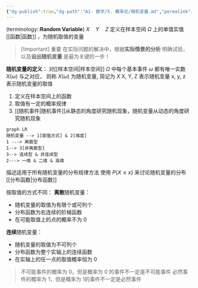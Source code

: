 ```yaml
---
{"dg-publish":true,"dg-path":"A1- 数学/5. 概率论/随机变量.md","permalink":"/A1- 数学/5. 概率论/随机变量/","dgPassFrontmatter":true,"noteIcon":"","created":"2024-10-08T17:04:59.000+08:00","updated":"2025-06-03T18:37:43.000+08:00"}
---
```


(terminology::**Random Variable**)   $X\quad Y\quad Z$ 
定义在样本空间 $\Omega$ 上的单值实值[[函数\|函数]] ，为随机取值的变量

>[!important] 重要
>在实际问题的解决中，根据**实际情景的分析**
>明确试验，以及**设出随机变量**
>是最为关键的一步！


**随机变量的定义**：
对[[样本空间\|样本空间]] $\Omega$ 中每个基本事件 $\omega$ 都有唯一实数 $X(\omega)$ 与之对应，
则称 $X(\omega)$ 为随机变量, 简记为 $X$
X, Y, Z 表示随机变量    x, y, z 表示随机变量的取值

1. 定义在样本空间上的函数
2. 取值有一定的概率规律
3. [[随机事件\|随机事件]]从静态的角度研究随机现象，随机变量从动态的角度研究随机现象

```mermaid
graph LR
随机变量 --> 1[取值方式] & 2[维度]
1 ---> 离散型 
1--> 3[非离散型]
3--> 连续型 & 非连续型
2---> 一维 & 二维 & 高维
```

描述适用于所有随机变量的分布规律方法
使用 $P\left\{X\leq x \right\}$  来讨论随机变量的分布   [[分布函数\|分布函数]]

按取值的方式不同：
**离散**随机变量：
- 随机变量的取值为有限个或可列个
- 分布函数为右连续的阶梯函数
- 在可能取值上的点的概率不为 0

**连续**随机变量：
- 随机变量的取值为不可列个
- 分布函数为整个实轴上的连续函数
- 在实轴上的任一点的取值概率恒为 0

>不可能事件的概率为 0，但是概率为 0 的事件不一定是不可能事件
>必然事件的概率为 1，但是概率为 1的事件不一定是必然事件

